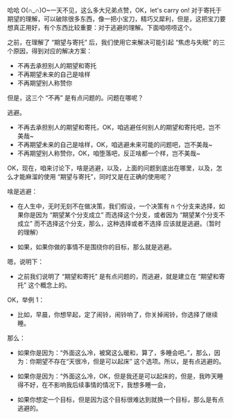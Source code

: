 哈哈 O(∩_∩)O~一天不见，这么多大兄弟点赞，OK，let's carry on! 对于寄托于期望的理解，可以破除很多东西，像一把小宝刀，精巧又犀利，但是，这把宝刀要想真正用好，有个东西比较重要：对于逃避的理解。下面咱唠唠这个。




之前，在理解了 “期望与寄托” 后，我们使用它来解决可能引起 “焦虑与失眠” 的三个原因，得到对应的解决方案：

- 不再去承担别人的期望和寄托
- 不再期望未来的自己是啥样
- 不再期望别人称赞你


但是，这三个 “不再” 是有点问题的。问题在哪呢？

逃避。

- 不再去承担别人的期望和寄托，OK，咱逃避任何别人的期望和寄托吧，岂不美哉~
- 不再期望未来的自己是啥样，OK，咱逃避未来可能的问题吧，岂不美哉~
- 不再期望别人称赞你，OK，咱堕落吧，反正啥都一个样，岂不美哉~

OK，现在，咱来讨论下，啥是逃避，以及，上面的问题到底出在哪里，以及，怎么才能麻溜的使用 “期望与寄托”，同时又是在正确的使用呢？

啥是逃避：

- 在人生中，无时无刻不在做决策，我们假设，一个决策有 n 个分支来选择，如果你是因为 “期望某个分支成立” 而选择这个分支，或者因为 “期望某个分支不成立” 而不选择这个分支，那么，这种选择或者不选择 应该就是逃避。（暂时的理解）


- 如果，如果你做的事情不是围绕你的目标，那么就是逃避。




嗯，说明下：

- 之前我们说明了 “期望和寄托” 是有点问题的，而逃避，就是建立在 “期望和寄托” 这个概念上的。

OK，举例 1：


- 比如，早晨，你想早起，定了闹铃，闹铃响了，你关掉闹铃，你选择了继续睡。

那么：

- 如果你是因为：“外面这么冷，被窝这么暖和，算了，多睡会吧。”，那么，因为：你期望不存在“天很冷，但是可以起床” 这个选项。所以，是有点逃避的。
- 如果你是因为：“外面这么冷，OK，但是我还是可以起床的，但是，我昨天睡得不好，在不影响我后续事情的情况下，我想多睡一会，


- 如果你想定一个目标，但是因为这个目标很难达到就换一个目标，那么是有点逃避的。


